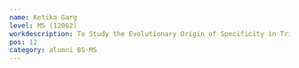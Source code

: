 ```yaml
---
name: Ketika Garg
level: MS (12062)
workdescription: To Study the Evolutionary Origin of Specificity in Triosephosphate Isomerase (TIM) and to Extract Protein-Ligand Interaction Features Using Canonical Correspondence Analysis (CCA)
pos: 12
category: alumni BS-MS
---
```

